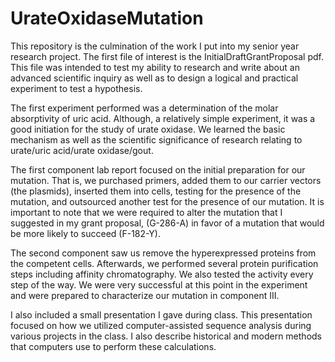 # UrateOxidaseMutation

This repository is the culmination of the work I put into my senior year research project. The first file of interest is the InitialDraftGrantProposal pdf. This file was intended to test my ability to research and write about an advanced scientific inquiry as well as to design a logical and practical experiment to test a hypothesis.

The first experiment performed was a determination of the molar absorptivity of uric acid. Although, a relatively simple experiment, it was a good initiation for the study of urate oxidase. We learned the basic mechanism as well as the scientific significance of research relating to urate/uric acid/urate oxidase/gout.

The first component lab report focused on the initial preparation for our mutation. That is, we purchased primers, added them to our carrier vectors (the plasmids), inserted them into cells, testing for the presence of the mutation, and outsourced another test for the presence of our mutation. It is important to note that we were required to alter the mutation that I suggested in my grant proposal, (G-286-A) in favor of a mutation that would be more likely to succeed (F-182-Y).

The second component saw us remove the hyperexpressed proteins from the competent cells. Afterwards, we performed several protein purification steps including affinity chromatography. We also tested the activity every step of the way. We were very successful at this point in the experiment and were prepared to characterize our mutation in component III.

I also included a small presentation I gave during class. This presentation focused on how we utilized computer-assisted sequence analysis during various projects in the class. I also describe historical and modern methods that computers use to perform these calculations.

